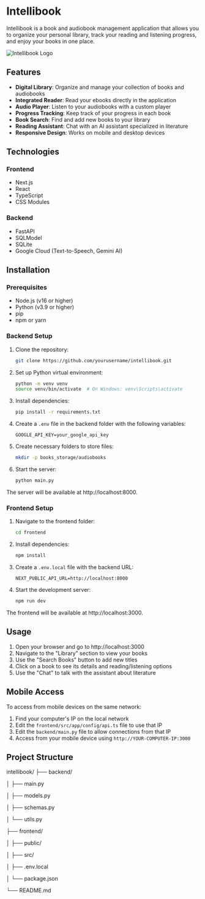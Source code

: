 # Intellibook

Intellibook is a book and audiobook management application that allows you to organize your personal library, track your reading and listening progress, and enjoy your books in one place.

![Intellibook Logo]()

## Features

- **Digital Library**: Organize and manage your collection of books and audiobooks
- **Integrated Reader**: Read your ebooks directly in the application 
- **Audio Player**: Listen to your audiobooks with a custom player
- **Progress Tracking**: Keep track of your progress in each book
- **Book Search**: Find and add new books to your library
- **Reading Assistant**: Chat with an AI assistant specialized in literature
- **Responsive Design**: Works on mobile and desktop devices

## Technologies

### Frontend
- Next.js
- React
- TypeScript
- CSS Modules

### Backend
- FastAPI
- SQLModel
- SQLite
- Google Cloud (Text-to-Speech, Gemini AI)

## Installation

### Prerequisites
- Node.js (v16 or higher)
- Python (v3.9 or higher)
- pip
- npm or yarn

### Backend Setup

1. Clone the repository:
   ```bash
   git clone https://github.com/yourusername/intellibook.git
   ```

2. Set up Python virtual environment:
   ```bash
   python -m venv venv
   source venv/bin/activate  # On Windows: venv\Scripts\activate
   ```

3. Install dependencies:
   ```bash
   pip install -r requirements.txt
   ```

4. Create a `.env` file in the backend folder with the following variables:
   ```
   GOOGLE_API_KEY=your_google_api_key
   ```

5. Create necessary folders to store files:
   ```bash
   mkdir -p books_storage/audiobooks
   ```

6. Start the server:
   ```bash
   python main.py
   ```

The server will be available at http://localhost:8000.

### Frontend Setup

1. Navigate to the frontend folder:
   ```bash
   cd frontend
   ```

2. Install dependencies:
   ```bash
   npm install
   ```

3. Create a `.env.local` file with the backend URL:
   ```
   NEXT_PUBLIC_API_URL=http://localhost:8000
   ```

4. Start the development server:
   ```bash
   npm run dev
   ```

The frontend will be available at http://localhost:3000.

## Usage

1. Open your browser and go to http://localhost:3000
2. Navigate to the "Library" section to view your books
3. Use the "Search Books" button to add new titles
4. Click on a book to see its details and reading/listening options
5. Use the "Chat" to talk with the assistant about literature

## Mobile Access

To access from mobile devices on the same network:

1. Find your computer's IP on the local network
2. Edit the `frontend/src/app/config/api.ts` file to use that IP
3. Edit the `backend/main.py` file to allow connections from that IP
4. Access from your mobile device using `http://YOUR-COMPUTER-IP:3000`

## Project Structure

intellibook/
├── backend/

│   ├── main.py

│   ├── models.py

│   ├── schemas.py

│   └── utils.py

├── frontend/

│   ├── public/

│   ├── src/

│   ├── .env.local

│   └── package.json

└── README.md